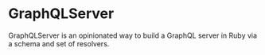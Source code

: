 # GraphQLServer

GraphQLServer is an opinionated way to build a GraphQL server in Ruby via a schema and set of resolvers.